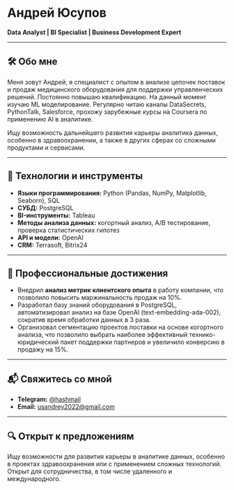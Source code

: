 # Андрей Юсупов

**Data Analyst | BI Specialist | Business Development Expert**

---

## 🛠 Обо мне
Меня зовут Андрей, я cпециалист с опытом в анализе цепочек поставок и продаж медицинского оборудования для поддержки управленческих решений.
Постоянно повышаю квалификацию. На данный момент изучаю ML моделирование. Регулярно читаю каналы DataSecrets, PythonTalk, Salesforce, прохожу зарубежные курсы на Coursera по применению AI в аналитике.

Ищу возможность дальнейшего развития карьеры аналитика данных, особенно в здравоохранении, а также в других сферах со сложными продуктами и сервисами.

---

## 🧰 Технологии и инструменты
- **Языки программирования:** Python (Pandas, NumPy, Matplotlib, Seaborn), SQL
- **СУБД:** PostgreSQL
- **BI-инструменты:** Tableau
- **Методы анализа данных:** когортный анализ, A/B тестирование, проверка статистических гипотез
- **API и модели:** OpenAI
- **CRM:** Terrasoft, Bitrix24

---

## 🎯 Профессиональные достижения
- Внедрил **анализ метрик клиентского опыта** в работу компании, что позволило повысить маржинальность продаж на 10%.
- Разработал базу знаний оборудования в PostgreSQL, автоматизировал анализ на базе OpenAI (text-embedding-ada-002), сократив время обработки данных в 3 раза.
- Организовал сегментацию проектов поставки на основе когортного анализа, что позволило выбрать наиболее эффективный технико-юридический пакет поддержки партнеров и увеличило конверсию в продажу на 15%.

---

## 📬 Свяжитесь со мной
- **Telegram:** [@hashmail](https://t.me/hashmail)
- **Email:** [usandrey2022@gmail.com](mailto:usandrey2022@gmail.com)

---

## 🔍 Открыт к предложениям
Ищу возможности для развития карьеры в аналитике данных, особенно в проектах здравоохранения или с применением сложных технологий. Открыт для сотрудничества, в том числе удаленного и международного.

